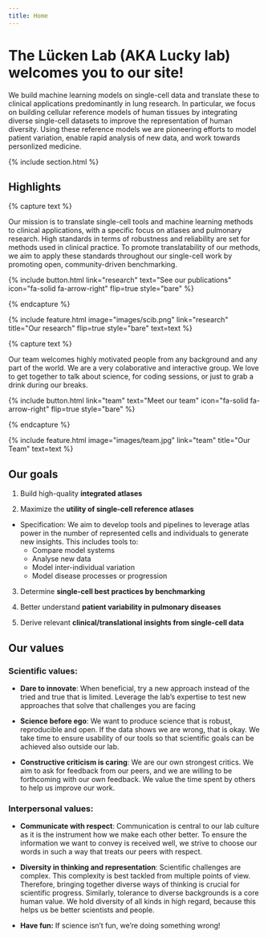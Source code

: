 ```yaml
---
title: Home
---
```


# The Lücken Lab (AKA Lucky lab) welcomes you to our site!

We build machine learning models on single-cell data and translate these to clinical applications predominantly in lung research. In particular, we focus on building cellular reference models of human tissues by integrating diverse single-cell datasets to improve the representation of human diversity. Using these reference models we are pioneering efforts to model patient variation, enable rapid analysis of new data, and work towards personlized medicine.

<!-- {%
  include figure.html
  image="https://avatars.githubusercontent.com/u/115151049?s=200&v=4"
  width="65%"
%} -->

{% include section.html %}

## Highlights

{% capture text %}

Our mission is to translate single-cell tools and machine learning methods to clinical applications, with a specific focus on atlases and pulmonary research. High standards in terms of robustness and reliability are set for methods used in clinical practice. To promote translatability of our methods, we aim to apply these standards throughout our single-cell work by promoting open, community-driven benchmarking.

{%
  include button.html
  link="research"
  text="See our publications"
  icon="fa-solid fa-arrow-right"
  flip=true
  style="bare"
%}

{% endcapture %}

{%
  include feature.html
  image="images/scib.png"
  link="research"
  title="Our research"
  flip=true
  style="bare"
  text=text
%}

{% capture text %}

Our team welcomes highly motivated people from any background and any part of the world. We are a very colaborative and interactive group. We love to get together to talk about science, for coding sessions, or just to grab a drink during our breaks.

{%
  include button.html
  link="team"
  text="Meet our team"
  icon="fa-solid fa-arrow-right"
  flip=true
  style="bare"
%}

{% endcapture %}

{%
  include feature.html
  image="images/team.jpg"
  link="team"
  title="Our Team"
  text=text
%}

## Our goals

1. Build high-quality **integrated atlases**

2.  Maximize the **utility of single-cell reference atlases**
  - Specification: We aim to develop tools and pipelines to leverage atlas power in the number of represented cells and individuals to generate new insights. This includes tools to:
    - Compare model systems
    - Analyse new data
    - Model inter-individual variation
    - Model disease processes or progression

3. Determine **single-cell best practices by benchmarking**

4. Better understand **patient variability in pulmonary diseases**

5. Derive relevant **clinical/translational insights from single-cell data**

## Our values

### Scientific values:

- **Dare to innovate**: When beneficial, try a new approach instead of the tried and true that is limited. Leverage the lab’s expertise to test new approaches that solve that challenges you are facing

- **Science before ego**: We want to produce science that is robust, reproducible and open. If the data shows we are wrong, that is okay. We take time to ensure usability of our tools so that scientific goals can be achieved also outside our lab.

- **Constructive criticism is caring**: We are our own strongest critics. We aim to ask for feedback from our peers, and we are willing to be forthcoming with our own feedback. We value the time spent by others to help us improve our work.

### Interpersonal values:

- **Communicate with respect**: Communication is central to our lab culture as it is the instrument how we make each other better. To ensure the information we want to convey is received well, we strive to choose our words in such a way that treats our peers with respect.

- **Diversity in thinking and representation**: Scientific challenges are complex. This complexity is best tackled from multiple points of view. Therefore, bringing together diverse ways of thinking is crucial for scientific progress. Similarly, tolerance to diverse backgrounds is a core human value. We hold diversity of all kinds in high regard, because this helps us be better scientists and people.

- **Have fun:** If science isn’t fun, we’re doing something wrong!
